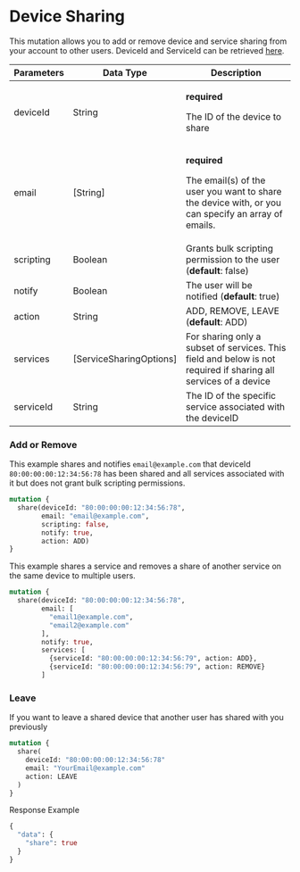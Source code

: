 # Device Sharing

This mutation allows you to add or remove device and service sharing from your account to other users. DeviceId and ServiceId can be retrieved [here](devices-and-services.md#get-your-devices).&#x20;

| Parameters | Data Type                | Description                                                                                                                               |
| ---------- | ------------------------ | ----------------------------------------------------------------------------------------------------------------------------------------- |
| deviceId   | String                   | <p><strong>required</strong></p><p>The ID of the device to share</p>                                                                      |
| email      | \[String]                | <p><strong>required</strong></p><p>The email(s) of the user you want to share the device with, or you can specify an array of emails.</p> |
| scripting  | Boolean                  | Grants bulk scripting permission to the user (**default**: false)                                                                         |
| notify     | Boolean                  | The user will be notified (**default**: true)                                                                                             |
| action     | String                   | ADD, REMOVE, LEAVE (**default**: ADD)                                                                                                     |
| services   | \[ServiceSharingOptions] | For sharing only a subset of services. This field and below is not required if sharing all services of a device                           |
| serviceId  | String                   | The ID of the specific service associated with the deviceID                                                                               |

### Add or Remove

This example shares and notifies `email@example.com` that deviceId `80:00:00:00:12:34:56:78` has been shared and all services associated with it but does not grant bulk scripting permissions.

```graphql
mutation {
  share(deviceId: "80:00:00:00:12:34:56:78", 
        email: "email@example.com", 
        scripting: false,
        notify: true,
        action: ADD)
}
```

This example shares a service and removes a share of another service on the same device to multiple users.

```graphql
mutation {
  share(deviceId: "80:00:00:00:12:34:56:78",
        email: [
          "email1@example.com",
          "email2@example.com"
        ],
        notify: true,
        services: [
          {serviceId: "80:00:00:00:12:34:56:79", action: ADD},
          {serviceId: "80:00:00:00:12:34:56:79", action: REMOVE}
        ]
```

### Leave

If you want to leave a shared device that another user has shared with you previously

```graphql
mutation {
  share(
    deviceId: "80:00:00:00:12:34:56:78"
    email: "YourEmail@example.com"
    action: LEAVE
  )
}
```

Response Example

```graphql
{
  "data": {
    "share": true
  }
}
```
